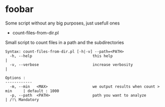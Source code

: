 foobar
======

Some script without any big purposes, just usefull ones

* count-files-from-dir.pl

Small script to count files in a path and the subdirectories

	Syntax: count-files-from-dir.pl [-h|-v] --path=<PATH>
	  -h, --help                           this help                              |
	  -v, --verbose                        increase verbosity                     |
	
	Options :
	------------
	  -m, --min   <MAX>                    we output results when count > min     | default : 1000
	  -p, --path  <PATH>                   path you want to analyze               | /!\ Mandatory
